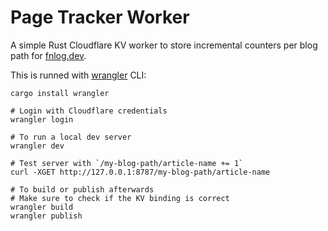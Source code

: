 # Page Tracker Worker

A simple Rust Cloudflare KV worker to store incremental counters per
blog path for [fnlog.dev](https://fnlog.dev).

This is runned with [wrangler](https://github.com/cloudflare/wrangler)
CLI:

```shell
cargo install wrangler

# Login with Cloudflare credentials
wrangler login

# To run a local dev server
wrangler dev

# Test server with `/my-blog-path/article-name += 1`
curl -XGET http://127.0.0.1:8787/my-blog-path/article-name

# To build or publish afterwards
# Make sure to check if the KV binding is correct
wrangler build
wrangler publish
```

